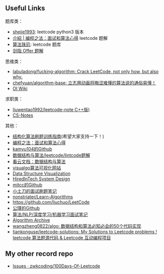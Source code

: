 ## Useful Links

题库类：

- [shejie1993](https://shenjie1993.gitbooks.io/leetcode-python/content/): leetcode python3 版本
- [介紹 | 编程之法：面试和算法心得](https://wizardforcel.gitbooks.io/the-art-of-programming-by-july/content/index.html) leetcode 题解
- [算法珠玑](https://soulmachine.gitbooks.io/algorithm-essentials/java/): leetcode 题库
- [剑指 Offer 题解](https://github.com/gatieme/CodingInterviews)

思维类：

- [labuladong/fucking-algorithm: Crack LeetCode, not only how, but also why.](https://github.com/labuladong/fucking-algorithm)
- [chefyuan/algorithm-base: 立志用动画将晦涩难懂的算法说的通俗易懂！](https://github.com/chefyuan/algorithm-base)
- [OI Wiki](https://oi-wiki.org)

求职类：

- [liuwentao1992/leetcode-note C++版)](https://github.com/liuwentao1992/leetcode-note)
- [CS-Notes](https://github.com/CyC2018/CS-Notes)

其他：

- [结构化算法刷题训练指南](https://xiaozhuanlan.com/Lisanaaa)(希望大家支持一下！)
- [编程之法：面试和算法心得](https://wizardforcel.gitbooks.io/the-art-of-programming-by-july/content/index.html)
- [kamyu104的Github](https://github.com/kamyu104/LeetCode-Solutions)
- [数据结构与算法/leetcode/lintcode题解](https://algorithm.yuanbin.me/zh-hans/)
- [看云文档：数据结构与算法](https://www.kancloud.cn/kancloud/data-structure-and-algorithm-notes/73048)
- [visualgo算法可视化网站](https://visualgo.net/en)
- [Data Structure Visualization](https://www.cs.usfca.edu/~galles/visualization/Algorithms.html)
- [HiredInTech System Design](https://www.hiredintech.com/)
- [mitcc的Github](https://github.com/mitcc/AlgoSolutions)
- [小土刀的面试刷题笔记](http://wdxtub.com/interview/14520594642530.html)
- [nonstriater/Learn-Algorithms](https://github.com/nonstriater/Learn-Algorithms)
- https://github.com/liuchuo/LeetCode
- [公瑾的Github](https://github.com/yuzhoujr/leetcode)
- [算法/NLP/深度学习/机器学习面试笔记](https://github.com/imhuay/Interview_Notes-Chinese)
- [Algorithm Archive](https://www.algorithm-archive.org/)
- [wangzheng0822/algo: 数据结构和算法必知必会的50个代码实现](https://github.com/wangzheng0822/algo)
- [tiankonguse/leetcode-solutions: My Solutions to Leetcode problems ! leetcode 算法题源代码 & Leetcode 互动编程项目](https://github.com/tiankonguse/leetcode-solutions)

## My other record repo
- [Issues · zwkcoding/100Days-Of-Leetcode](https://github.com/zwkcoding/100Days-Of-Leetcode/issues?page=2&q=is%3Aissue+is%3Aopen)